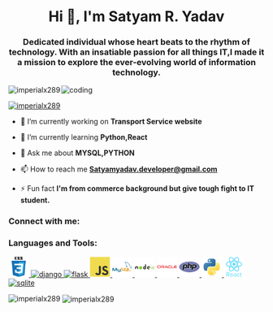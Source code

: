 <h1 align="center">Hi 👋, I'm Satyam R. Yadav</h1>
<h3 align="center">Dedicated individual whose heart beats to the rhythm of technology. With an insatiable passion for all things IT,I made it a mission to explore the ever-evolving world of information technology.</h3>
<img align="right" alt="coding" width="400" src="https://giphy.com/gifs/pudgypenguins-data-code-coding-2IudUHdI075HL02Pkk">


<p align="left"> <img src="https://komarev.com/ghpvc/?username=imperialx289&label=Profile%20views&color=0e75b6&style=flat" alt="imperialx289" /> </p>

<p align="left"> <a href="https://github.com/ryo-ma/github-profile-trophy"><img src="https://github-profile-trophy.vercel.app/?username=imperialx289" alt="imperialx289" /></a> </p>

- 🔭 I’m currently working on **Transport Service website**

- 🌱 I’m currently learning **Python,React**

- 💬 Ask me about **MYSQL,PYTHON**

- 📫 How to reach me **Satyamyadav.developer@gmail.com**

- ⚡ Fun fact **I'm from commerce background but give tough fight to IT student.**

<h3 align="left">Connect with me:</h3>
<p align="left">
</p>

<h3 align="left">Languages and Tools:</h3>
<p align="left"> <a href="https://www.w3schools.com/css/" target="_blank" rel="noreferrer"> <img src="https://raw.githubusercontent.com/devicons/devicon/master/icons/css3/css3-original-wordmark.svg" alt="css3" width="40" height="40"/> </a> <a href="https://www.djangoproject.com/" target="_blank" rel="noreferrer"> <img src="https://cdn.worldvectorlogo.com/logos/django.svg" alt="django" width="40" height="40"/> </a> <a href="https://flask.palletsprojects.com/" target="_blank" rel="noreferrer"> <img src="https://www.vectorlogo.zone/logos/pocoo_flask/pocoo_flask-icon.svg" alt="flask" width="40" height="40"/> </a> <a href="https://developer.mozilla.org/en-US/docs/Web/JavaScript" target="_blank" rel="noreferrer"> <img src="https://raw.githubusercontent.com/devicons/devicon/master/icons/javascript/javascript-original.svg" alt="javascript" width="40" height="40"/> </a> <a href="https://www.mysql.com/" target="_blank" rel="noreferrer"> <img src="https://raw.githubusercontent.com/devicons/devicon/master/icons/mysql/mysql-original-wordmark.svg" alt="mysql" width="40" height="40"/> </a> <a href="https://nodejs.org" target="_blank" rel="noreferrer"> <img src="https://raw.githubusercontent.com/devicons/devicon/master/icons/nodejs/nodejs-original-wordmark.svg" alt="nodejs" width="40" height="40"/> </a> <a href="https://www.oracle.com/" target="_blank" rel="noreferrer"> <img src="https://raw.githubusercontent.com/devicons/devicon/master/icons/oracle/oracle-original.svg" alt="oracle" width="40" height="40"/> </a> <a href="https://www.php.net" target="_blank" rel="noreferrer"> <img src="https://raw.githubusercontent.com/devicons/devicon/master/icons/php/php-original.svg" alt="php" width="40" height="40"/> </a> <a href="https://www.python.org" target="_blank" rel="noreferrer"> <img src="https://raw.githubusercontent.com/devicons/devicon/master/icons/python/python-original.svg" alt="python" width="40" height="40"/> </a> <a href="https://reactjs.org/" target="_blank" rel="noreferrer"> <img src="https://raw.githubusercontent.com/devicons/devicon/master/icons/react/react-original-wordmark.svg" alt="react" width="40" height="40"/> </a> <a href="https://www.sqlite.org/" target="_blank" rel="noreferrer"> <img src="https://www.vectorlogo.zone/logos/sqlite/sqlite-icon.svg" alt="sqlite" width="40" height="40"/> </a> </p>

<p><img align="left" src="https://github-readme-stats.vercel.app/api/top-langs?username=imperialx289&show_icons=true&locale=en&layout=compact" alt="imperialx289" /></p>

<p>&nbsp;<img align="center" src="https://github-readme-stats.vercel.app/api?username=imperialx289&show_icons=true&locale=en" alt="imperialx289" /></p>
